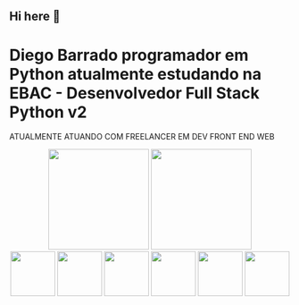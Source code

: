 ## Hi here 👋
# Diego Barrado programador em Python atualmente estudando na EBAC - Desenvolvedor Full Stack Python v2 
 ATUALMENTE ATUANDO COM FREELANCER EM DEV FRONT END WEB

<div align="center">
<img height="180em" src="https://github-readme-stats.vercel.app/api?username=Barrrado&show_icons=true&theme=dracula&include_all_commits=true&count_private=true"/>
<img height="180em" src="https://github-readme-stats.vercel.app/api/top-langs/?username=Barrrado&layout=compact&langs_count=7&theme=dracula"/>
</div>
<div align="center" >
<img height="80em" src="https://img.icons8.com/?size=100&id=108784&format=png&color=000000"/>
<img height="80em" src="https://img.icons8.com/?size=100&id=21278&format=png&color=000000"/>
<img height="80em" src="https://img.icons8.com/?size=100&id=20909&format=png&color=000000"/>
<img height="80em" src="https://img.icons8.com/?size=100&id=axPniFSugeXC&format=png&color=000000"/>
<img height="80em" src="https://img.icons8.com/?size=100&id=PndQWK6M1Hjo&format=png&color=000000"/>
<img height="80em" src="https://img.icons8.com/?size=100&id=asWSSTBrDlTW&format=png&color=000000"/>
</div>

  <!--
**Barrrado/Barrrado** is a ✨ _special_ ✨ repository because its `README.md` (this file) appears on your GitHub profile.

Here are some ideas to get you started:

- 🔭 I’m currently working on ...
- 🌱 I’m currently learning ...
- 👯 I’m looking to collaborate on ...
- 🤔 I’m looking for help with ...
- 💬 Ask me about ...
- 📫 How to reach me: ...
- 😄 Pronouns: ...
- ⚡ Fun fact: ...
-->
